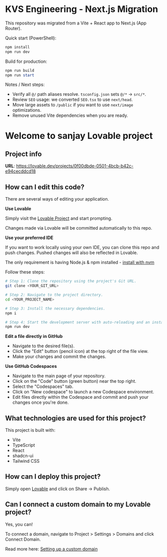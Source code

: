 # KVS Engineering - Next.js Migration

This repository was migrated from a Vite + React app to Next.js (App Router).

Quick start (PowerShell):

```powershell
npm install
npm run dev
```

Build for production:

```powershell
npm run build
npm run start
```

Notes / Next steps:
- Verify all `@/` path aliases resolve. `tsconfig.json` sets `@/*` → `src/*`.
- Review `SEO` usage: we converted `SEO.tsx` to use `next/head`.
- Move large assets to `/public` if you want to use `next/image` optimizations.
- Remove unused Vite dependencies when you are ready.
# Welcome to sanjay Lovable project

## Project info

**URL**: https://lovable.dev/projects/0f00dbde-0501-4bcb-b42c-e94cecddcd18

## How can I edit this code?

There are several ways of editing your application.

**Use Lovable**

Simply visit the [Lovable Project](https://lovable.dev/projects/0f00dbde-0501-4bcb-b42c-e94cecddcd18) and start prompting.

Changes made via Lovable will be committed automatically to this repo.

**Use your preferred IDE**

If you want to work locally using your own IDE, you can clone this repo and push changes. Pushed changes will also be reflected in Lovable.

The only requirement is having Node.js & npm installed - [install with nvm](https://github.com/nvm-sh/nvm#installing-and-updating)

Follow these steps:

```sh
# Step 1: Clone the repository using the project's Git URL.
git clone <YOUR_GIT_URL>

# Step 2: Navigate to the project directory.
cd <YOUR_PROJECT_NAME>

# Step 3: Install the necessary dependencies.
npm i

# Step 4: Start the development server with auto-reloading and an instant preview.
npm run dev
```

**Edit a file directly in GitHub**

- Navigate to the desired file(s).
- Click the "Edit" button (pencil icon) at the top right of the file view.
- Make your changes and commit the changes.

**Use GitHub Codespaces**

- Navigate to the main page of your repository.
- Click on the "Code" button (green button) near the top right.
- Select the "Codespaces" tab.
- Click on "New codespace" to launch a new Codespace environment.
- Edit files directly within the Codespace and commit and push your changes once you're done.

## What technologies are used for this project?

This project is built with:

- Vite
- TypeScript
- React
- shadcn-ui
- Tailwind CSS

## How can I deploy this project?

Simply open [Lovable](https://lovable.dev/projects/0f00dbde-0501-4bcb-b42c-e94cecddcd18) and click on Share -> Publish.

## Can I connect a custom domain to my Lovable project?

Yes, you can!

To connect a domain, navigate to Project > Settings > Domains and click Connect Domain.

Read more here: [Setting up a custom domain](https://docs.lovable.dev/tips-tricks/custom-domain#step-by-step-guide)
